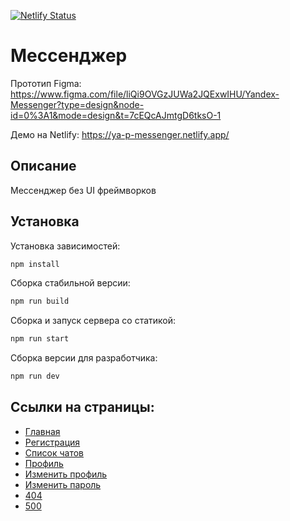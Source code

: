 [![Netlify Status](https://api.netlify.com/api/v1/badges/b0a60cf8-44ab-4dad-aa26-e586f8fcf2f9/deploy-status)](https://app.netlify.com/sites/ya-p-messenger/deploys)

# Мессенджер

Прототип Figma: https://www.figma.com/file/liQi9OVGzJUWa2JQExwIHU/Yandex-Messenger?type=design&node-id=0%3A1&mode=design&t=7cEQcAJmtgD6tksO-1

Демо на Netlify: https://ya-p-messenger.netlify.app/

## Описание

Мессенджер без UI фреймворков

## Установка

Установка зависимостей:

```bash
npm install
```

Сборка стабильной версии:

```bash
npm run build
```

Сборка и запуск сервера со статикой:

```bash
npm run start
```

Сборка версии для разработчика:

```bash
npm run dev
```

## Ссылки на страницы:

- [Главная](https://ya-p-messenger.netlify.app/)
- [Регистрация](https://ya-p-messenger.netlify.app/sign-up)
- [Список чатов](https://ya-p-messenger.netlify.app/chats)
- [Профиль](https://ya-p-messenger.netlify.app/profile)
- [Изменить профиль](https://ya-p-messenger.netlify.app/change-profile)
- [Изменить пароль](https://ya-p-messenger.netlify.app/change-password)
- [404](https://ya-p-messenger.netlify.app/404)
- [500](https://ya-p-messenger.netlify.app/500)
